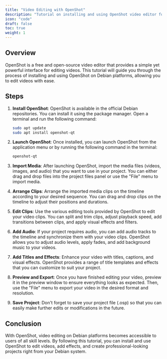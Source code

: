 ```yaml
---
title: "Video Editing with OpenShot"
description: "Tutorial on installing and using OpenShot video editor for editing videos on Debian platforms."
icon: "code"
draft: false
toc: true
weight: 1
---
```


## Overview

OpenShot is a free and open-source video editor that provides a simple yet powerful interface for editing videos. This tutorial will guide you through the process of installing and using OpenShot on Debian platforms, allowing you to edit videos with ease.

## Steps

1. **Install OpenShot**: OpenShot is available in the official Debian repositories. You can install it using the package manager. Open a terminal and run the following command:

   ```bash
   sudo apt update
   sudo apt install openshot-qt
   ```

2. **Launch OpenShot**: Once installed, you can launch OpenShot from the application menu or by running the following command in the terminal:

   ```bash
   openshot-qt
   ```

3. **Import Media**: After launching OpenShot, import the media files (videos, images, and audio) that you want to use in your project. You can either drag and drop files into the project files panel or use the "File" menu to import media.

4. **Arrange Clips**: Arrange the imported media clips on the timeline according to your desired sequence. You can drag and drop clips on the timeline to adjust their positions and durations.

5. **Edit Clips**: Use the various editing tools provided by OpenShot to edit your video clips. You can split and trim clips, adjust playback speed, add transitions between clips, and apply visual effects and filters.

6. **Add Audio**: If your project requires audio, you can add audio tracks to the timeline and synchronize them with your video clips. OpenShot allows you to adjust audio levels, apply fades, and add background music to your videos.

7. **Add Titles and Effects**: Enhance your video with titles, captions, and visual effects. OpenShot provides a range of title templates and effects that you can customize to suit your project.

8. **Preview and Export**: Once you have finished editing your video, preview it in the preview window to ensure everything looks as expected. Then, use the "File" menu to export your video in the desired format and resolution.

9. **Save Project**: Don't forget to save your project file (.osp) so that you can easily make further edits or modifications in the future.

## Conclusion

With OpenShot, video editing on Debian platforms becomes accessible to users of all skill levels. By following this tutorial, you can install and use OpenShot to edit videos, add effects, and create professional-looking projects right from your Debian system.

